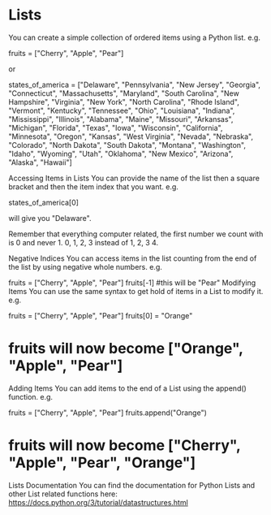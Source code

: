 # Lists

You can create a simple collection of ordered items using a Python list. e.g.

fruits = ["Cherry", "Apple", "Pear"]

or

states_of_america = ["Delaware", "Pennsylvania", "New Jersey", "Georgia", "Connecticut", "Massachusetts", "Maryland", "South Carolina", "New Hampshire", "Virginia", "New York", "North Carolina", "Rhode Island", "Vermont", "Kentucky", "Tennessee", "Ohio", "Louisiana", "Indiana", "Mississippi", "Illinois", "Alabama", "Maine", "Missouri", "Arkansas", "Michigan", "Florida", "Texas", "Iowa", "Wisconsin", "California", "Minnesota", "Oregon", "Kansas", "West Virginia", "Nevada", "Nebraska", "Colorado", "North Dakota", "South Dakota", "Montana", "Washington", "Idaho", "Wyoming", "Utah", "Oklahoma", "New Mexico", "Arizona", "Alaska", "Hawaii"]

Accessing Items in Lists
You can provide the name of the list then a square bracket and then the item index that you want. e.g.

states_of_america[0]

will give you "Delaware".

Remember that everything computer related, the first number we count with is 0 and never 1. 0, 1, 2, 3 instead of 1, 2, 3 4.

Negative Indices
You can access items in the list counting from the end of the list by using negative whole numbers. e.g.

fruits = ["Cherry", "Apple", "Pear"]
fruits[-1] #this will be "Pear"
Modifying Items
You can use the same syntax to get hold of items in a List to modify it. e.g.

fruits = ["Cherry", "Apple", "Pear"]
fruits[0] = "Orange"

# fruits will now become ["Orange", "Apple", "Pear"]

Adding Items
You can add items to the end of a List using the append() function. e.g.

fruits = ["Cherry", "Apple", "Pear"]
fruits.append("Orange")

# fruits will now become ["Cherry", "Apple", "Pear", "Orange"]

Lists Documentation
You can find the documentation for Python Lists and other List related functions here: https://docs.python.org/3/tutorial/datastructures.html
